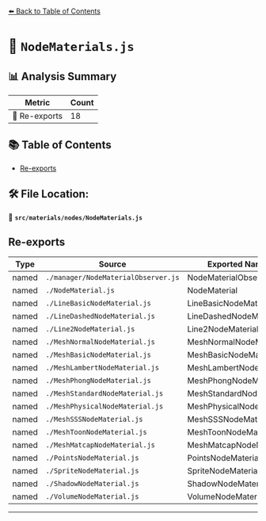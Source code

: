 [⬅️ Back to Table of Contents](../../../index.md)

# 📄 `NodeMaterials.js`

## 📊 Analysis Summary

| Metric | Count |
|--------|-------|
| 🔄 Re-exports | 18 |

## 📚 Table of Contents

- [Re-exports](#re-exports)

## 🛠️ File Location:
📂 **`src/materials/nodes/NodeMaterials.js`**

## Re-exports

| Type | Source | Exported Names |
|------|--------|----------------|
| named | `./manager/NodeMaterialObserver.js` | NodeMaterialObserver |
| named | `./NodeMaterial.js` | NodeMaterial |
| named | `./LineBasicNodeMaterial.js` | LineBasicNodeMaterial |
| named | `./LineDashedNodeMaterial.js` | LineDashedNodeMaterial |
| named | `./Line2NodeMaterial.js` | Line2NodeMaterial |
| named | `./MeshNormalNodeMaterial.js` | MeshNormalNodeMaterial |
| named | `./MeshBasicNodeMaterial.js` | MeshBasicNodeMaterial |
| named | `./MeshLambertNodeMaterial.js` | MeshLambertNodeMaterial |
| named | `./MeshPhongNodeMaterial.js` | MeshPhongNodeMaterial |
| named | `./MeshStandardNodeMaterial.js` | MeshStandardNodeMaterial |
| named | `./MeshPhysicalNodeMaterial.js` | MeshPhysicalNodeMaterial |
| named | `./MeshSSSNodeMaterial.js` | MeshSSSNodeMaterial |
| named | `./MeshToonNodeMaterial.js` | MeshToonNodeMaterial |
| named | `./MeshMatcapNodeMaterial.js` | MeshMatcapNodeMaterial |
| named | `./PointsNodeMaterial.js` | PointsNodeMaterial |
| named | `./SpriteNodeMaterial.js` | SpriteNodeMaterial |
| named | `./ShadowNodeMaterial.js` | ShadowNodeMaterial |
| named | `./VolumeNodeMaterial.js` | VolumeNodeMaterial |


---